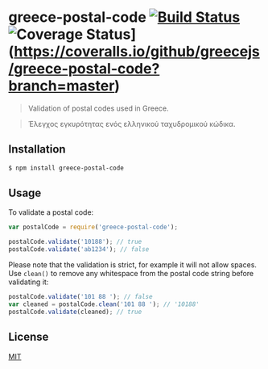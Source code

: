 # greece-postal-code [![Build Status](https://travis-ci.org/greecejs/greece-postal-code.svg?branch=master)](https://travis-ci.org/greecejs/greece-postal-code) ![Coverage Status](https://coveralls.io/repos/github/greecejs/greece-postal-code/badge.svg?branch=master)](https://coveralls.io/github/greecejs/greece-postal-code?branch=master)

> Validation of postal codes used in Greece.

> Έλεγχος εγκυρότητας ενός ελληνικού ταχυδρομικού κώδικα.

## Installation

```sh
$ npm install greece-postal-code
```

## Usage

To validate a postal code:

```js
var postalCode = require('greece-postal-code');

postalCode.validate('10188'); // true
postalCode.validate('ab1234'); // false
```

Please note that the validation is strict, for example it will not allow spaces. Use `clean()` to remove any whitespace from the postal code string before validating it:

```js
postalCode.validate('101 88 '); // false
var cleaned = postalCode.clean('101 88 '); // '10188'
postalCode.validate(cleaned); // true
```

## License

[MIT](http://opensource.org/licenses/mit-license.php)
